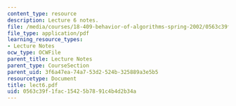 ```yaml
---
content_type: resource
description: Lecture 6 notes.
file: /media/courses/18-409-behavior-of-algorithms-spring-2002/0563c39f1fac15425b7891c4b4d2b34a_lect6.pdf
file_type: application/pdf
learning_resource_types:
- Lecture Notes
ocw_type: OCWFile
parent_title: Lecture Notes
parent_type: CourseSection
parent_uid: 3f6a47ea-74a7-53d2-524b-325889a3e5b5
resourcetype: Document
title: lect6.pdf
uid: 0563c39f-1fac-1542-5b78-91c4b4d2b34a
---
```

